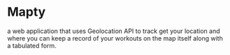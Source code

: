 # Mapty
a web application that uses Geolocation API to track get your location and where you can keep a record of your workouts on the map itself along with a tabulated form.
